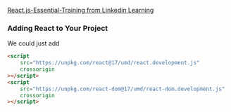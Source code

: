 [React.js-Essential-Training from Linkedin Learning](https://www.linkedin.com/learning/react-js-essential-training-14836121/)

### Adding React to Your Project

We could just add

```html
<script
	src="https://unpkg.com/react@17/umd/react.development.js"
	crossorigin
></script>
<script
	src="https://unpkg.com/react-dom@17/umd/react-dom.development.js"
	crossorigin
></script>
```
